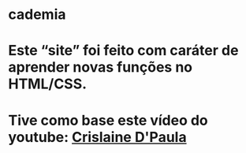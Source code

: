 # cademia
# Este “site” foi feito com caráter de aprender novas funções no HTML/CSS.

# Tive como base este vídeo do youtube: [Crislaine D'Paula](https://www.youtube.com/watch?v=gqrLT6bfLwY)
 
